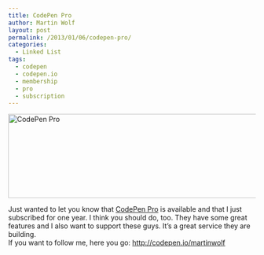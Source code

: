 ```yaml
---
title: CodePen Pro
author: Martin Wolf
layout: post
permalink: /2013/01/06/codepen-pro/
categories:
  - Linked List
tags:
  - codepen
  - codepen.io
  - membership
  - pro
  - subscription
---
```

<img src="http://theamazingweb.net/wp-content/uploads/2013/01/codepen-pro.jpg" alt="CodePen Pro" width="600" height="171" class="alignnone size-full wp-image-813" /> 

Just wanted to let you know that [CodePen Pro][1] is available and that I just subscribed for one year. I think you should do, too. They have some great features and I also want to support these guys. It&#8217;s a great service they are building.  
If you want to follow me, here you go: <http://codepen.io/martinwolf>

 [1]: http://codepen.io/settings/#pro